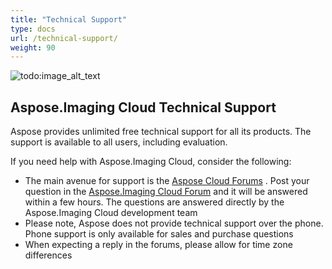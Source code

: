 ```yaml
---
title: "Technical Support"
type: docs
url: /technical-support/
weight: 90
---
```


![todo:image_alt_text](/plugins/servlet/confluence/placeholder/unknown-macro)
## **Aspose.Imaging Cloud Technical Support**
Aspose provides unlimited free technical support for all its products. The support is available to all users, including evaluation.

If you need help with Aspose.Imaging Cloud, consider the following:

- The main avenue for support is the [Aspose Cloud Forums](http://forum.aspose.cloud/) . Post your question in the [Aspose.Imaging Cloud Forum](https://forum.aspose.cloud/c/imaging) and it will be answered within a few hours. The questions are answered directly by the Aspose.Imaging Cloud development team
- Please note, Aspose does not provide technical support over the phone. Phone support is only available for sales and purchase questions
- When expecting a reply in the forums, please allow for time zone differences


